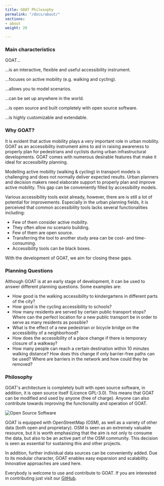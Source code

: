 ```yaml
---
title: GOAT Philosophy
permalink: "/docs/about/"
sections:
- about
weight: 20

---
```

### Main characteristics

GOAT...

...is an interactive, flexible and useful accessibility instrument.

...focuses on active mobility (e.g. walking and cycling).

...allows you to model scenarios.

...can be set up anywhere in the world.

...is open source and built completely with open source software.

...is highly customizable and extendable.

### Why GOAT?

It is evident that active mobility plays a very important role in urban mobility. GOAT as an accessibility instrument aims to aid in raising awareness to properly plan for pedestrians and cyclists during urban infrastructural developments. GOAT comes with numerous desirable features that make it ideal for accessibility planning.

Modelling active mobility (walking & cycling) in transport models is challenging and does not normally deliver expected results. Urban planners and decision makers need elaborate support to properly plan and improve active mobility. This gap can be conveniently filled by accessibility models.

Various accessibility tools exist already, however, there are is still a lot of potential for improvements. Especially in the urban planning fields, it is perceived that common accessibility tools lacks several functionalities including:

* Few of them consider active mobility.
* They often allow no scenario building.
* Few of them are open source.
* Transferring the tool to another study area can be cost- and time-consuming.
* Accessibility tools can be black boxes.

With the development of GOAT, we aim for closing these gaps.

### Planning Questions

Although GOAT is at an early stage of development, it can be used to answer different planning questions. Some examples are:

* How good is the walking accessibility to kindergartens in different parts of the city?
* How good is the cycling accessibility to schools?
* How many residents are served by certain public transport stops? Where can the perfect location for a new public transport be in order to serve as many residents as possible?
* What is the effect of a new pedestrian or bicycle bridge on the accessibility of a neighborhood?
* How does the accessibility of a place change if there is temporary closure of a walkway?
* How many people can reach a certain destination within 10 minutes walking distance? How does this change if only barrier-free paths can be used? Where are barriers in the network and how could they be removed?


### Philosophy

GOAT's architecture is completely built with open source software, in addition, it is open source itself (Licence GPL-3.0). This means that GOAT can be modified and used by anyone (free of charge). Anyone can also contribute towards improving the functionality and operation of GOAT.

![Open Source Software](/images/docs/about/love_osm_os.webp "Open Source Software")

GOAT is equipped with OpenStreetMap (OSM), as well as a variety of other data (both open and proprietary). OSM is seen as an extremely valuable resource, but it is worth emphasizing that the aim is not only to consume the data, but also to be an active part of the OSM community. This decision is seen as essential for sustaining this and other projects. 

In addition, further individual data sources can be conveniently added. Due to its modular character, GOAT enables easy expansion and scalability. Innovative approaches are used here.

Everybody is welcome to use and contribute to GOAT. If you are interested in contributing just visit our [GitHub](https://github.com/goat-community/goat "GOAT GitHub").